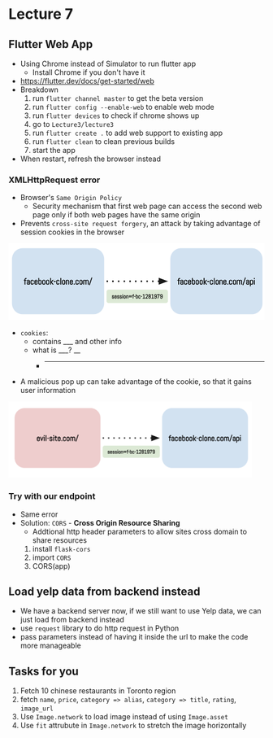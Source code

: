 # Lecture 7

## Flutter Web App
- Using Chrome instead of Simulator to run flutter app
  - Install Chrome if you don't have it
- https://flutter.dev/docs/get-started/web
- Breakdown
  1. run `flutter channel master` to get the beta version
  2. run `flutter config --enable-web` to enable web mode
  3. run `flutter devices` to check if chrome shows up
  4. go to `Lecture3/lecture3`
  5. run `flutter create .` to add web support to existing app
  6. run `flutter clean` to clean previous builds
  7. start the app
- When restart, refresh the browser instead

### XMLHttpRequest error
- Browser's `Same Origin Policy`
  - Security mechanism that first web page can access the second web page only if both web pages have the same origin
- Prevents `cross-site request forgery`, an attack by taking advantage of session cookies in the browser

<img src="./same_domain.png" height=150>

- `cookies`: 
  - contains ___ and other info
  - what is ___? __
    - ___
- A malicious pop up can take advantage of the cookie, so that it gains user information

<img src="./attack.png" height=150>



### Try with our endpoint
- Same error
- Solution: `CORS` - **Cross Origin Resource Sharing**
  - Addtional http header parameters to allow sites cross domain to share resources
  1. install `flask-cors`
  2. import `CORS`
  3. CORS(app)


## Load yelp data from backend instead
- We have a backend server now, if we still want to use Yelp data, we can just load from backend instead
- use `request` library to do http request in Python
- pass parameters instead of having it inside the url to make the code more manageable

## Tasks for you
1. Fetch 10 chinese restaurants in Toronto region
2. fetch `name`, `price`, `category => alias`, `category => title`, `rating`, `image_url`
3. Use `Image.network` to load image instead of using `Image.asset`
4. Use `fit` attrubute in `Image.network` to stretch the image horizontally

